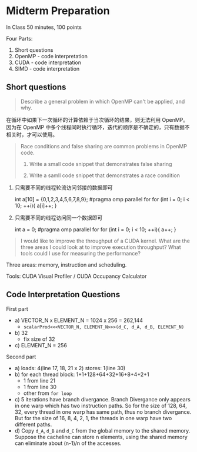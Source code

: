 # Midterm Preparation

In Class 50 minutes, 100 points

Four Parts:

1. Short questions
2. OpenMP - code interpretation
3. CUDA - code interpretation
4. SIMD - code interpretation

## Short questions

> Describe a general problem in which OpenMP can't be applied, and why.

在循环中如果下一次循环的计算依赖于当次循环的结果，则无法利用 OpenMP。因为在 OpenMP 中多个线程同时执行循环，迭代的顺序是不确定的，只有数据不相关时，才可以使用。

> Race conditions and false sharing are common problems in OpenMP code. 
>   
> 1. Write a small code snippet that demonstrates false sharing
>   
> 2. Write a samll code snippet that demonstrates a race condition


1) 只需要不同的线程轮流访问邻接的数据即可

    int a[10] = {0,1,2,3,4,5,6,7,8,9};
    #pragma omp parallel for
    for (int i = 0; i < 10; ++i){
        a[i]++;
    }

2) 只需要不同的线程访问同一个数据即可

    int a = 0;
    #pragma omp parallel for
    for (int i = 0; i < 10; ++i){
        a++;
    }

> I would like to improve the throughput of a CUDA kernel. What are the three areas I could look at to improve execution throughput? What tools could I use for measuring the performance?

Three areas: memory, instruction and scheduling.

Tools: CUDA Visual Profiler / CUDA Occupancy Calculator

## Code Interpretation Questions

First part

+ a) VECTOR_N x ELEMENT_N = 1024 x 256 = 262,144
    * `scalarProd<<<VECTOR_N, ELEMENT_N>>>(d_C, d_A, d_B, ELEMENT_N)`
+ b) 32
    * fix size of 32
+ c) ELEMENT_N = 256

Second part

+ a) loads: 4(line 17, 18, 21 x 2) stores: 1(line 30)
+ b) for each thread block: 1+1+128+64+32+16+8+4+2+1
    * 1 from line 21
    * 1 from line 30
    * other from `for loop`
+ c) 5 iterations have branch divergance. Branch Divergance only appears in one warp which has two instruction paths. So for the size of 128, 64, 32, every thread in one warp has same path, thus no branch divergance. But for the size of 16, 8, 4, 2, 1, the threads in one warp have two different paths.
+ d) Copy `d_A`, `d_B` and `d_C` from the global memory to the shared memory. Suppose the cacheline can store n elements, using the shared memory can eliminate about (n-1)/n of the accesses.
